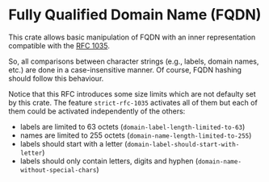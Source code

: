 # Fully Qualified Domain Name (FQDN)

This crate allows basic manipulation of FQDN with an inner representation 
compatible with the [RFC 1035](https://tools.ietf.org/html/rfc1035).

So, all comparisons between character strings (e.g., labels, domain names, etc.)
are done in a case-insensitive manner. Of course, FQDN hashing should follow this behaviour.

Notice that this RFC introduces some size limits which are not defaulty
set by this crate. 
The feature `strict-rfc-1035` activates all of them 
but each of them could be activated independently of the others:
- labels are limited to 63 octets (`domain-label-length-limited-to-63`)
- names are limited to 255 octets (`domain-name-length-limited-to-255`)
- labels should start with a letter (`domain-label-should-start-with-letter`)
- labels should only contain letters, digits and hyphen (`domain-name-without-special-chars`)
